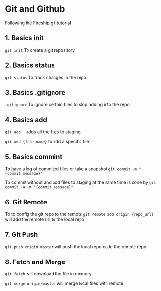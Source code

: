 # **Git and Github**

Following the Fireship git tutorial

## **1. Basics init**
```git init```
To create a git repository

## **2. Basics status**
```git status```
To track changes in the repo

## **3. Basics .gitignore**
```.gitignore```
To ignore certain files to stop adding into the repo

## **4. Basics add**
```git add .``` adds all the files to staging

```git add {file_name}``` to add a specific file

## **5. Basics commint**
To have a log of commited files or take a snapshot
```git commit -m "{commit_message}"```

To commit without and add files to staging at the same time is done by
```git commit -a -m "{commit_message}"```

## **6. Git Remote**
To to config the git repo to the remote
```git remote add origin {repo_url}```
will add the remote url to the local repo

## **7. Git Push**
```git push origin master```
will push the local repo code the remote repo

## **8. Fetch and Merge**
```git fetch``` will download the file in memory

```git merge origin/master``` will merge local files with remote
